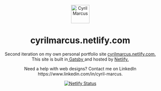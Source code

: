<p align="center">
  <a href="https://www.linkedin.com/in/cyril-marcus/">
    <img alt="Cyril Marcus" src="src/images/favicon.ico" width="60" />
  </a>
</p>
<h1 align="center">
  cyrilmarcus.netlify.com
</h1>

<p align="center">
  Second iteration on my own personal portfolio site
<a href="https://cyrilmarcus.netlify.com/" target="_blank"> cyrilmarcus.netlify.com.</a>
  This site is built in<a href="https://www.gatsbyjs.org/" target="_blank"> Gatsby </a> and hosted by <a href="https://www.netlify.com/" target="_blank"> Netlify. </a>
</p>

<p align="center"> Need a help with web designs? Contact me on LinkedIn https://www.linkedin.com/in/cyril-marcus.</p>
<p align="center">
  <a href="https://app.netlify.com/sites/cyrilmarcus/deploys" target="_blank">
    <img src="https://api.netlify.com/api/v1/badges/2ad70956-0d4f-48c3-89d9-12b59aa95369/deploy-status" alt="Netlify Status" />
  </a>
</p>
